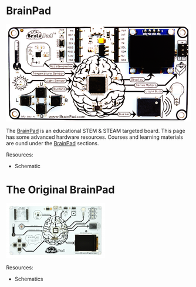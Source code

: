 # BrainPad
![BrainPad](images/brainpad.png)

The [BrainPad](http://brainpad.com) is an educational STEM & STEAM targeted board. This page has some advanced hardware resources. Courses and learning materials are ound under the [BrainPad](../../brainpad/intro.md) sections.

Resources:
*	Schematic

# The Original BrainPad
![Original BrainPad](images/original-brainpad.jpg)

Resources:
* Schematics
